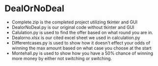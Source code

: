 # DealOrNoDeal

- Complete.zip is the completed project utilizing tkinter and GUI
- DealorNoDeal.py is our original code without tkinter and GUI
- Calulation.py is used to find the offer based on what round you are in.
- Dealorno.xlsx is our cited excel sheet we used in calculation.py
- Differentcases.py is used to show how it doesn't effect your odds of winning the max amount based on what case you choose at the start
- Montehall.py is used to show how you have a 50% chance of winning more money by either not switching or switching.
